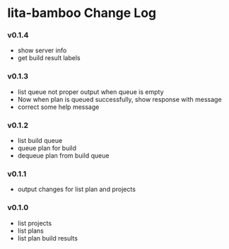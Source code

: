 # lita-bamboo Change Log

### v0.1.4
* show server info
* get build result labels

### v0.1.3
* list queue not proper output when queue is empty
* Now when plan is queued successfully, show response with message
* correct some help message

### v0.1.2
* list build queue
* queue plan for build
* dequeue plan from build queue

### v0.1.1
* output changes for list plan and projects

### v0.1.0
* list projects
* list plans
* list plan build results
